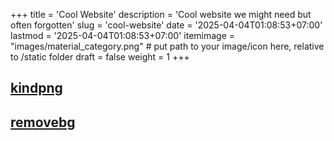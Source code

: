 +++
title = 'Cool Website'
description = 'Cool website we might need but often forgotten'
slug = 'cool-website'
date = '2025-04-04T01:08:53+07:00'
lastmod = '2025-04-04T01:08:53+07:00'
itemimage = "images/material_category.png" # put path to your image/icon here, relative to /static folder
draft = false
weight = 1
+++

## [kindpng](https://www.kindpng.com/)

## [removebg](https://www.remove.bg/)